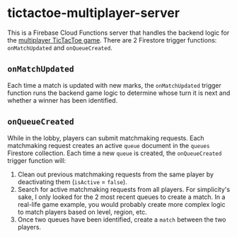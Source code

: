 # tictactoe-multiplayer-server

This is a Firebase Cloud Functions server that handles the backend logic for the [multiplayer TicTacToe game](https://github.com/kennethlng/tictactoe-multiplayer). There are 2 Firestore trigger functions: `onMatchUpdated` and `onQueueCreated`.  

## `onMatchUpdated`

Each time a match is updated with new marks, the `onMatchUpdated` trigger function runs the backend game logic to determine whose turn it is next and whether a winner has been identified. 

## `onQueueCreated`

While in the lobby, players can submit matchmaking requests. Each matchmaking request creates an active `queue` document in the `queues` Firestore collection. Each time a new `queue` is created, the `onQueueCreated` trigger function will:

1. Clean out previous matchmaking requests from the same player by deactivating them (`isActive` = `false`). 
2. Search for active matchmaking requests from all players. For simplicity's sake, I only looked for the 2 most recent queues to create a match. In a real-life game example, you would probably create more complex logic to match players based on level, region, etc. 
3. Once two queues have been identified, create a `match` between the two players. 